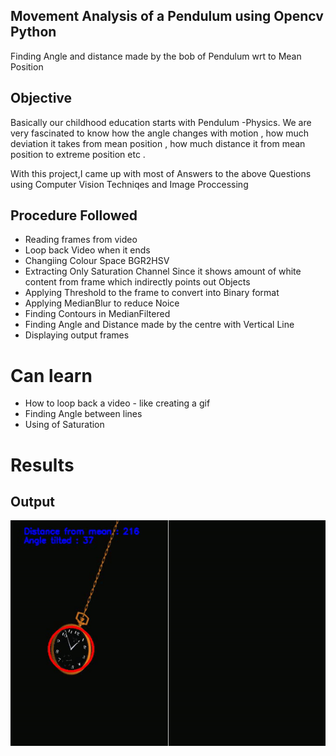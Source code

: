 ## Movement Analysis of a Pendulum using Opencv Python
Finding Angle and distance made by the bob of Pendulum wrt to Mean Position 

## Objective
Basically our childhood education starts with Pendulum -Physics. We are very fascinated to know how the angle changes with motion , how much deviation it takes from mean position , how much distance it from mean position to extreme position etc . 

With this project,I came up with most of Answers to the above Questions using Computer Vision Techniqes and Image Proccessing 

## Procedure Followed 
* Reading frames from video
* Loop back Video when it ends
* Changiing Colour Space BGR2HSV
* Extracting Only Saturation Channel Since it shows amount of white content     from frame which indirectly points out Objects
* Applying Threshold to the frame to convert into Binary format
* Applying MedianBlur to reduce Noice
* Finding Contours in MedianFiltered
* Finding Angle and Distance made by the centre with Vertical Line
* Displaying output frames

# Can learn 
* How to loop back a video - like creating a gif
* Finding Angle between lines 
* Using of Saturation

# Results 
## Output
![](https://github.com/hemanthtv/Movement-Analysis-of-a-Pendulum-using-Opencv-Python/blob/main/Result/ezgif.com-gif-maker.gif)
